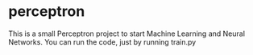 # perceptron
This is a small Perceptron project to start Machine Learning and Neural Networks.
You can run the code, just by running train.py
